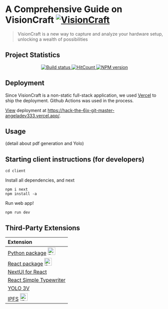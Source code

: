 # A Comprehensive Guide on VisionCraft [![VisionCraft](https://cdn.rawgit.com/sindresorhus/awesome/d7305f38d29fed78fa85652e3a63e154dd8e8829/media/badge.svg)](https://github.com/angeladev333/hack-the-6ix)

> VisionCraft is a new way to capture and analyze your hardware setup, unlocking a wealth of possibilities

## Project Statistics

<p align="center">
    <a href="https://github.com/simple-icons/simple-icons/actions?query=workflow%3AVerify+branch%3Adevelop">
        <img src="https://img.shields.io/github/actions/workflow/status/simple-icons/simple-icons/verify.yml?branch=develop&logo=github&label=tests" alt="Build status"/>
    </a>
    <a href="https://hits.dwyl.com/angeladev333/hack-the-6ix">
        <img src="https://img.shields.io/endpoint?url=https%3A%2F%2Fhits.dwyl.com%2Fangeladev333%2Fhack-the-6ix.json%3Fcolor%3Dpink" alt="HitCount"/>
    </a>
    <a href="https://www.npmjs.com/package/simple-icons"><img src="https://img.shields.io/npm/v/simple-icons.svg?logo=npm" alt="NPM version"/></a>
</p>

## Deployment

Since VisionCraft is a non-static full-stack application, we used [Vercel](https://vercel.com/) to ship the deployment. Github Actions was used in the process.

[View](https://hack-the-6ix-git-master-angeladev333.vercel.app/) deployment at https://hack-the-6ix-git-master-angeladev333.vercel.app/.

## Usage

(detail about pdf generation and Yolo)

## Starting client instructions (for developers)

```shell
cd client
```

Install all dependencies, and next

```shell
npm i next
npm install -a
```

Run web app!

```shell
npm run dev
```

## Third-Party Extensions

| Extension                                                                                                                                                           |
| :------------------------------------------------------------------------------------------------------------------------------------------------------------------ |
| [Python package](https://github.com/sachinraja/simple-icons-py) <img src="https://simpleicons.org/icons/python.svg" alt="Python" width=24 height=24>                |
| [React package](https://github.com/icons-pack/react-simple-icons) <img src="https://simpleicons.org/icons/react.svg" alt="React" width=24 height=24>                |
| [NextUI for React](https://github.com/nextui-org/react) 
| [React Simple Typewriter](https://www.npmjs.com/package/react-simple-typewriter)  |
| [YOLO 3V](https://pjreddie.com/darknet/yolo/)                                   |
| [IPFS](https://ipfs.io/) <img src="https://simpleicons.org/icons/ipfs.svg" alt="IPFS" width=24 height=24>                                                           |
